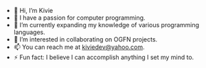 - 👋 Hi, I’m Kivie
- 👀 I have a passion for computer programming.
- 🌱 I’m currently expanding my knowledge of various programming languages.
- 💞️ I’m interested in collaborating on OGFN projects.
- 📫 You can reach me at kiviedev@yahoo.com.
- ⚡ Fun fact: I believe I can accomplish anything I set my mind to.

